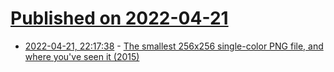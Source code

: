 # [Published on 2022-04-21](index.md)

* [2022-04-21, 22:17:38](https://news.ycombinator.com/item?id=31115857) - [The smallest 256x256 single-color PNG file, and where you've seen it (2015)](https://www.mjt.me.uk/posts/smallest-png/)
